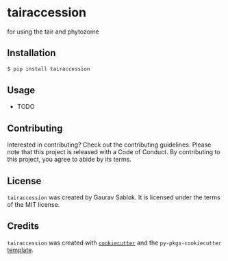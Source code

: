 # tairaccession

for using the tair and phytozome

## Installation

```bash
$ pip install tairaccession
```

## Usage

- TODO

## Contributing

Interested in contributing? Check out the contributing guidelines. Please note that this project is released with a Code of Conduct. By contributing to this project, you agree to abide by its terms.

## License

`tairaccession` was created by Gaurav Sablok. It is licensed under the terms of the MIT license.

## Credits

`tairaccession` was created with [`cookiecutter`](https://cookiecutter.readthedocs.io/en/latest/) and the `py-pkgs-cookiecutter` [template](https://github.com/py-pkgs/py-pkgs-cookiecutter).
